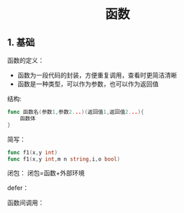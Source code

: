 # <center>函数

## 1. 基础
函数的定义：
* 函数为一段代码的封装，方便重复调用，查看时更简洁清晰
* 函数是一种类型，可以作为参数，也可以作为返回值

结构:
```go
func 函数名(参数1,参数2...)(返回值1,返回值2...){
    函数体
}
```
简写：
```go
func f1(x,y int)
func f1(x,y int,m n string,i,o bool)
```



闭包：
闭包=函数+外部环境

defer：

函数间调用：